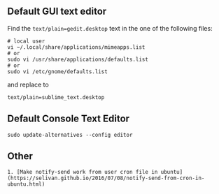 ## Default GUI text editor

Find the `text/plain=gedit.desktop` text in the one of the following files:

    # local user
    vi ~/.local/share/applications/mimeapps.list
    # or 
    sudo vi /usr/share/applications/defaults.list
    # or 
    sudo vi /etc/gnome/defaults.list

and replace to

    text/plain=sublime_text.desktop
    
## Default Console Text Editor

    sudo update-alternatives --config editor
    
## Other
    
    1. [Make notify-send work from user cron file in ubuntu](https://selivan.github.io/2016/07/08/notify-send-from-cron-in-ubuntu.html)
